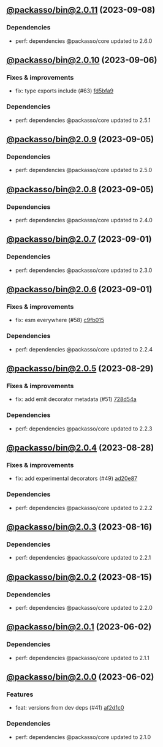 ## [@packasso/bin@2.0.11](https://github.com/qiwi/packasso/compare/2023.9.6-packasso.bin.2.0.10-f0...2023.9.8-packasso.bin.2.0.11-f0) (2023-09-08)

### Dependencies
* perf: dependencies @packasso/core updated to 2.6.0

## [@packasso/bin@2.0.10](https://github.com/qiwi/packasso/compare/2023.9.5-packasso.bin.2.0.9-f0...2023.9.6-packasso.bin.2.0.10-f0) (2023-09-06)

### Fixes & improvements
* fix: type exports include (#63) [fd5bfa9](https://github.com/qiwi/packasso/commit/fd5bfa9cc3a1a2fb98da1f597b94ec499dfde390)

### Dependencies
* perf: dependencies @packasso/core updated to 2.5.1

## [@packasso/bin@2.0.9](https://github.com/qiwi/packasso/compare/2023.9.5-packasso.bin.2.0.8-f0...2023.9.5-packasso.bin.2.0.9-f0) (2023-09-05)

### Dependencies
* perf: dependencies @packasso/core updated to 2.5.0

## [@packasso/bin@2.0.8](https://github.com/qiwi/packasso/compare/2023.9.1-packasso.bin.2.0.7-f0...2023.9.5-packasso.bin.2.0.8-f0) (2023-09-05)

### Dependencies
* perf: dependencies @packasso/core updated to 2.4.0

## [@packasso/bin@2.0.7](https://github.com/qiwi/packasso/compare/2023.9.1-packasso.bin.2.0.6-f0...2023.9.1-packasso.bin.2.0.7-f0) (2023-09-01)

### Dependencies
* perf: dependencies @packasso/core updated to 2.3.0

## [@packasso/bin@2.0.6](https://github.com/qiwi/packasso/compare/2023.8.29-packasso.bin.2.0.5-f0...2023.9.1-packasso.bin.2.0.6-f0) (2023-09-01)

### Fixes & improvements
* fix: esm everywhere (#58) [c9fb015](https://github.com/qiwi/packasso/commit/c9fb015792587f796dc4b4ffd5a6d1428e52acc7)

### Dependencies
* perf: dependencies @packasso/core updated to 2.2.4

## [@packasso/bin@2.0.5](https://github.com/qiwi/packasso/compare/2023.8.28-packasso.bin.2.0.4-f0...2023.8.29-packasso.bin.2.0.5-f0) (2023-08-29)

### Fixes & improvements
* fix: add emit decorator metadata (#51) [728d54a](https://github.com/qiwi/packasso/commit/728d54acecaab51b93dca5df5778daa0e94048eb)

### Dependencies
* perf: dependencies @packasso/core updated to 2.2.3

## [@packasso/bin@2.0.4](https://github.com/qiwi/packasso/compare/2023.8.16-packasso.bin.2.0.3-f0...2023.8.28-packasso.bin.2.0.4-f0) (2023-08-28)

### Fixes & improvements
* fix: add experimental decorators (#49) [ad20e87](https://github.com/qiwi/packasso/commit/ad20e872f7462571721f9102a374eeed2ef1f941)

### Dependencies
* perf: dependencies @packasso/core updated to 2.2.2

## [@packasso/bin@2.0.3](https://github.com/qiwi/packasso/compare/2023.8.15-packasso.bin.2.0.2-f0...2023.8.16-packasso.bin.2.0.3-f0) (2023-08-16)

### Dependencies
* perf: dependencies @packasso/core updated to 2.2.1

## [@packasso/bin@2.0.2](https://github.com/qiwi/packasso/compare/2023.6.2-packasso.bin.2.0.1-f0...2023.8.15-packasso.bin.2.0.2-f0) (2023-08-15)

### Dependencies
* perf: dependencies @packasso/core updated to 2.2.0

## [@packasso/bin@2.0.1](https://github.com/qiwi/packasso/compare/2023.6.2-packasso.bin.2.0.0-f0...2023.6.2-packasso.bin.2.0.1-f0) (2023-06-02)

### Dependencies
* perf: dependencies @packasso/core updated to 2.1.1

## [@packasso/bin@2.0.0](https://github.com/qiwi/packasso/compare/undefined...2023.6.2-packasso.bin.2.0.0-f0) (2023-06-02)

### Features
* feat: versions from dev deps (#41) [af2d1c0](https://github.com/qiwi/packasso/commit/af2d1c016313c1e78ae489514dc71b406449d00e)

### Dependencies
* perf: dependencies @packasso/core updated to 2.1.0
